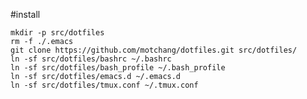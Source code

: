 #install

	mkdir -p src/dotfiles
	rm -f ./.emacs
	git clone https://github.com/motchang/dotfiles.git src/dotfiles/
	ln -sf src/dotfiles/bashrc ~/.bashrc
	ln -sf src/dotfiles/bash_profile ~/.bash_profile
	ln -sf src/dotfiles/emacs.d ~/.emacs.d
	ln -sf src/dotfiles/tmux.conf ~/.tmux.conf
